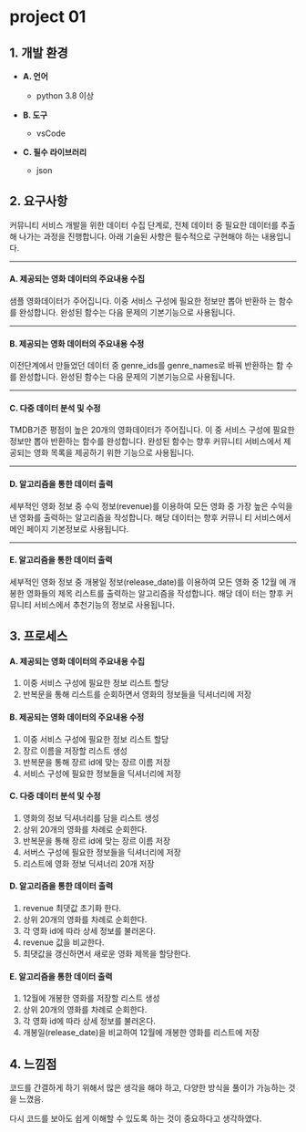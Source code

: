 # project 01



## 1. 개발 환경


- **A. 언어**

  - python 3.8 이상

- **B. 도구**


  - vsCode

- **C. 필수 라이브러리**


  - json

  

## 2. 요구사항

커뮤니티 서비스 개발을 위한 데이터 수집 단계로, 전체 데이터 중 필요한 데이터를 추출해 나가는 과정을 진행합니다. 아래 기술된 사항은 필수적으로 구현해야 하는 내용입니다.

---

#### A. 제공되는 영화 데이터의 주요내용 수집

샘플 영화데이터가 주어집니다. 이중 서비스 구성에 필요한 정보만 뽑아 반환하 는 함수를 완성합니다. 완성된 함수는 다음 문제의 기본기능으로 사용됩니다.

---

#### B. 제공되는 영화 데이터의 주요내용 수정

이전단계에서 만들었던 데이터 중 genre_ids를 genre_names로 바꿔 반환하는 함 수를 완성합니다. 완성된 함수는 다음 문제의 기본기능으로 사용됩니다.

---

#### C. 다중 데이터 분석 및 수정

TMDB기준 평점이 높은 20개의 영화데이터가 주어집니다. 이 중 서비스 구성에 필요한 정보만 뽑아 반환하는 함수를 완성합니다. 완성된 함수는 향후 커뮤니티 서비스에서 제공되는 영화 목록을 제공하기 위한 기능으로 사용됩니다.

---

#### D. 알고리즘을 통한 데이터 출력

세부적인 영화 정보 중 수익 정보(revenue)를 이용하여 모든 영화 중 가장 높은 수익을 낸 영화를 출력하는 알고리즘을 작성합니다. 해당 데이터는 향후 커뮤니 티 서비스에서 메인 페이지 기본정보로 사용됩니다.

---

#### E. 알고리즘을 통한 데이터 출력

세부적인 영화 정보 중 개봉일 정보(release_date)를 이용하여 모든 영화 중 12월 에 개봉한 영화들의 제목 리스트를 출력하는 알고리즘을 작성합니다. 해당 데이 터는 향후 커뮤니티 서비스에서 추천기능의 정보로 사용됩니다.



## 3. 프로세스

#### A. 제공되는 영화 데이터의 주요내용 수집

1. 이중 서비스 구성에 필요한 정보 리스트 할당
2. 반복문을 통해 리스트를 순회하면서 영화의 정보들을 딕셔너리에 저장



#### B. 제공되는 영화 데이터의 주요내용 수정

1. 이중 서비스 구성에 필요한 정보 리스트 할당
2. 장르 이름을 저장할 리스트 생성
3. 반복문을 통해 장르 id에 맞는 장르 이름 저장
4. 서비스 구성에 필요한 정보들을 딕셔너리에 저장



#### C. 다중 데이터 분석 및 수정

1. 영화의 정보 딕셔너리를 담을 리스트 생성
2. 상위 20개의 영화를 차례로 순회한다.
3. 반복문을 통해 장르 id에 맞는 장르 이름 저장
4. 서버스 구성에 필요한 정보들을 딕셔너리에 저장
5. 리스트에 영화 정보 딕셔너리 20개 저장



#### D. 알고리즘을 통한 데이터 출력

1. revenue 최댓값 초기화 한다.
2. 상위 20개의 영화를 차례로 순회한다.
3. 각 영화 id에 따라 상세 정보를 불러온다.
4. revenue 값을 비교한다.
5. 최댓값을 갱신하면서 새로운 영화 제목을 할당한다.



#### E. 알고리즘을 통한 데이터 출력

1. 12월에 개봉한 영화를 저장할 리스트 생성
2. 상위 20개의 영화를 차례로 순회한다.
3. 각 영화 id에 따라 상세 정보를 불러온다.
4. 개봉일(release_date)을 비교하여 12월에 개봉한 영화를 리스트에 저장



## 4. 느낌점

코드를 간결하게 하기 위해서 많은 생각을 해야 하고, 다양한 방식을 풀이가 가능하는 것을 느꼈음.

다시 코드를 보아도 쉽게 이해할 수 있도록 하는 것이 중요하다고 생각하였다.

